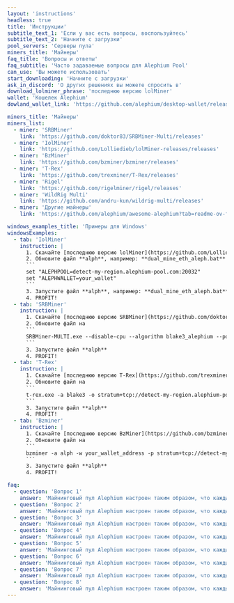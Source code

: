 ```yaml
---
layout: 'instructions'
headless: true
title: 'Инструкции'
subtitle_text_1: 'Если у вас есть вопросы, воспользуйтесь'
subtitle_text_2: 'Начните с загрузки'
pool_servers: 'Серверы пула'
miners_title: 'Майнеры'
faq_title: 'Вопросы и ответы'
faq_subtitle: 'Часто задаваемые вопросы для Alephium Pool'
can_use: 'Вы можете использовать'
start_downloading: 'Начните с загрузки'
ask_in_discord: 'О других решениях вы можете спросить в'
download_lolminer_phrase: 'последнюю версию lolMiner'
wallet: 'Кошелек Alephium'
dowland_wallet_link: 'https://github.com/alephium/desktop-wallet/releases'

miners_title: 'Майнеры'
miners_list:
  - miner: 'SRBMiner'
    link: 'https://github.com/doktor83/SRBMiner-Multi/releases'
  - miner: 'IolMiner'
    link: 'https://github.com/Lolliedieb/lolMiner-releases/releases'
  - miner: 'BzMiner'
    link: 'https://github.com/bzminer/bzminer/releases'
  - miner: 'T-Rex'
    link: 'https://github.com/trexminer/T-Rex/releases'
  - miner: 'Rigel'
    link: 'https://github.com/rigelminer/rigel/releases'
  - miner: 'WildRig Multi'
    link: 'https://github.com/andru-kun/wildrig-multi/releases'
  - miner: 'Другие майнеры'
    link: 'https://github.com/alephium/awesome-alephium?tab=readme-ov-file#mining-software'

windows_examples_title: 'Примеры для Windows'
windowsExamples:
  - tab: 'IolMiner'
    instruction: |
      1. Скачайте [последнюю версию lolMiner](https://github.com/Lolliedieb/lolMiner-releases/releases) и распакуйте файлы.
      2. Обновите файл **alph**, например: **dual_mine_eth_aleph.bat**
      ```
      set "ALEPHPOOL=detect-my-region.alephium-pool.com:20032"
      set "ALEPHWALLET=your_wallet"
      ```
      3. Запустите файл **alph**, например: **dual_mine_eth_aleph.bat**.
      4. PROFIT!
  - tab: 'SRBMiner'
    instruction: |
      1. Скачайте [последнюю версию SRBMiner](https://github.com/doktor83/SRBMiner-Multi/releases) и распакуйте файлы.
      2. Обновите файл на
      ```
      SRBMiner-MULTI.exe --disable-cpu --algorithm blake3_alephium --pool detect-my-region.alephium-pool.com:20032 --wallet your_wallet_address
      ```
      3. Запустите файл **alph**
      4. PROFIT!
  - tab: 'T-Rex'
    instruction: |
      1. Скачайте [последнюю версию T-Rex](https://github.com/trexminer/T-Rex/releases) и распакуйте файлы.
      2. Обновите файл на
      ```
      t-rex.exe -a blake3 -o stratum+tcp://detect-my-region.alephium-pool.com:20032 -u your_wallet_address -p x -w rig0
      ```
      3. Запустите файл **alph**
      4. PROFIT!
  - tab: 'Bzminer'
    instruction: |
      1. Скачайте [последнюю версию BzMiner](https://github.com/bzminer/bzminer/releases) и распакуйте файлы.
      2. Обновите файл на
      ```
      bzminer -a alph -w your_wallet_address -p stratum+tcp://detect-my-region.alephium-pool.com:20032
      ```
      3. Запустите файл **alph**
      4. PROFIT!

faq:
  - question: 'Вопрос 1'
    answer: 'Майнинговый пул Alephium настроен таким образом, что каждый майнер работает независимо от других. Награда за блок идет только тому майнеру, который его нашел, другие ничего не получают. Время поиска блока зависит от вашего хешрейта и удачи.'
  - question: 'Вопрос 2'
    answer: 'Майнинговый пул Alephium настроен таким образом, что каждый майнер работает независимо от других. Награда за блок идет только тому майнеру, который его нашел, другие ничего не получают. Время поиска блока зависит от вашего хешрейта и удачи.'
  - question: 'Вопрос 3'
    answer: 'Майнинговый пул Alephium настроен таким образом, что каждый майнер работает независимо от других. Награда за блок идет только тому майнеру, который его нашел, другие ничего не получают. Время поиска блока зависит от вашего хешрейта и удачи.'
  - question: 'Вопрос 4'
    answer: 'Майнинговый пул Alephium настроен таким образом, что каждый майнер работает независимо от других. Награда за блок идет только тому майнеру, который его нашел, другие ничего не получают. Время поиска блока зависит от вашего хешрейта и удачи.'
  - question: 'Вопрос 5'
    answer: 'Майнинговый пул Alephium настроен таким образом, что каждый майнер работает независимо от других. Награда за блок идет только тому майнеру, который его нашел, другие ничего не получают. Время поиска блока зависит от вашего хешрейта и удачи.'
  - question: 'Вопрос 6'
    answer: 'Майнинговый пул Alephium настроен таким образом, что каждый майнер работает независимо от других. Награда за блок идет только тому майнеру, который его нашел, другие ничего не получают. Время поиска блока зависит от вашего хешрейта и удачи.'
  - question: 'Вопрос 7'
    answer: 'Майнинговый пул Alephium настроен таким образом, что каждый майнер работает независимо от других. Награда за блок идет только тому майнеру, который его нашел, другие ничего не получают. Время поиска блока зависит от вашего хешрейта и удачи.'
  - question: 'Вопрос 8'
    answer: 'Майнинговый пул Alephium настроен таким образом, что каждый майнер работает независимо от других. Награда за блок идет только тому майнеру, который его нашел, другие ничего не получают. Время поиска блока зависит от вашего хешрейта и удачи.'
---
```

